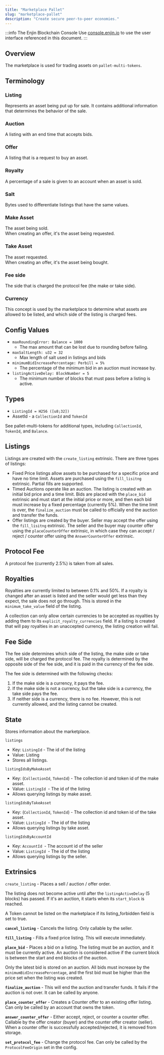 ```yaml
---
title: "Marketplace Pallet"
slug: "marketplace-pallet"
description: "Create secure peer-to-peer economies."
---
```

:::info The Enjin Blockchain Console
Use [console.enjin.io](https://console.enjin.io/) to use the user interface referenced in this document.
:::

## Overview

The marketplace is used for trading assets on `pallet-multi-tokens`.

## Terminology

### Listing

Represents an asset being put up for sale. It contains additional information that determines the behavior of the sale.

### Auction

A listing with an end time that accepts bids.

### Offer

A listing that is a request to buy an asset.

### Royalty

A percentage of a sale is given to an account when an asset is sold.

### Salt

Bytes used to differentiate listings that have the same values.

### Make Asset

The asset being sold.  
When creating an offer, it's the asset being requested.

### Take Asset

The asset requested.  
When creating an offer, it's the asset being bought.

### Fee side

The side that is charged the protocol fee (the make or take side).

### Currency

This concept is used by the marketplace to determine what assets are allowed to be listed, and which side of the listing is charged fees.

## Config Values

- `maxRoundingError: Balance = 1000`
  - The max amount that can be lost due to rounding before failing.
- `maxSaltLength: u32 = 32`
  - Max length of salt used in listings and bids
- `minimumBidIncreasePercentage: Perbill = 5%`
  - The percentage of the minimum bid in an auction must increase by.
- `listingActiveDelay: BlockNumber = 5`
  - The minimum number of blocks that must pass before a listing is active.

## Types

- `ListingId = H256 ([u8;32])`
- AssetId - a `CollectionId` and `TokenId`

See pallet-multi-tokens for additional types, including `CollectionId`, `TokenId`, and `Balance`.

## Listings

Listings are created with the `create_listing` extrinsic. There are three types of listings:

- Fixed Price listings allow assets to be purchased for a specific price and have no time limit. Assets are purchased using the `fill_lisitng` extrinsic. Partial fills are supported.
- Timed Auctions operate like an auction. The listing is created with an initial bid price and a time limit. Bids are placed with the `place_bid` extrinsic and must start at the initial price or more, and then each bid must increase by a fixed percentage (currently 5%). When the time limit is over, the `finalize_auction` must be called to officially end the auction and transfer the funds.
- Offer listings are created by the buyer. Seller may accept the offer using the `fill_lisitng` extrinsic. The seller and the buyer may counter offer using the `placeCounterOffer` extrinsic, in which case they can accept / reject / counter offer using the `AnswerCounterOffer` extrinsic.

## Protocol Fee

A protocol fee (currently 2.5%) is taken from all sales.

## Royalties

Royalties are currently limited to between 0.1% and 50%. If a royalty is changed after an asset is listed and the seller would get less than they expect, the sale does not go through. This is stored in the `minimum_take_value` field of the listing.

A collection can only allow certain currencies to be accepted as royalties by adding them to its `explicit_royalty_currencies` field. If a listing is created that will pay royalties in an unaccepted currency, the listing creation will fail.

## Fee Side

The fee side determines which side of the listing, the make side or take side, will be charged the protocol fee. The royalty is determined by the opposite side of the fee side, and it is paid in the currency of the fee side.

The fee side is determined with the following checks:

1. If the make side is a currency, it pays the fee.
2. If the make side is not a currency, but the take side is a currency, the take side pays the fee.
3. If neither side is a currency, there is no fee. However, this is not currently allowed, and the listing cannot be created.

## State

Stores information about the marketplace.

`listings`

- Key: `ListingId` - The id of the listing
- Value: Listing
- Stores all listings.

`listingIdsByMakeAsset`

- Key: (`CollectionId`, `TokenId`) - The collection id and token id of the make asset.
- Value: `ListingId `- The id of the listing
- Allows querying listings by make asset.

`listingIdsByTakeAsset`

- Key: (`CollectionId`, `TokenId`) - The collection id and token id of the take asset.
- Value: `ListingId `- The id of the listing
- Allows querying listings by take asset.

`listingIdsByAccountId`

- Key: `AccountId `- The account id of the seller
- Value: `ListingId `- The id of the listing
- Allows querying listings by the seller.

## Extrinsics

`create_listing` - Places a sell / auction / offer order.

The listing does not become active until after the `listingActiveDelay` (5 blocks) has passed. If it's an auction, it starts when its `start_block` is reached.

A Token cannot be listed on the marketplace if its listing_forbidden field is set to true.

**`cancel_listing`** - Cancels the listing. Only callable by the seller.

**`fill_listing`** - Fills a fixed price listing. This will execute immediately.

**`place_bid`** - Places a bid on a listing. The listing must be an auction, and it must be currently active. An auction is considered active if the current block is between the start and end blocks of the auction.

Only the latest bid is stored on an auction. All bids must increase by the `minimumBidIncreasePercentage`, and the first bid must be higher than the price set when the listing was created.

**`finalize_auction`** - This will end the auction and transfer funds. It fails if the auction is not over. It can be called by anyone.

**`place_counter_offer`** - Creates a Counter offer to an existing offer listing. Can only be called by an account that owns the token.

**`answer_counter_offer`** - Either accept, reject, or counter a counter offer. Callable by the offer creator (buyer) and the counter offer creator (seller).  
When a counter offer is successfully accepted/rejected, it is removed from storage.

**`set_protocol_fee`** - Change the protocol fee. Can only be called by the `ProtocolFeeOrigin` set in the config.
